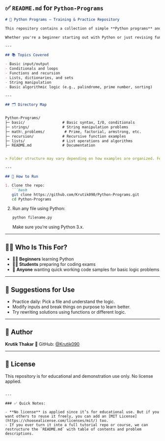 
## ✅ `README.md` for `Python-Programs`

```markdown
# 🐍 Python Programs – Training & Practice Repository

This repository contains a collection of simple **Python programs** and **problem-solving exercises** intended for learning, training, and demonstration purposes.

Whether you're a beginner starting out with Python or just revising fundamental concepts, this repo offers clean and practical code examples for quick understanding.

---

## 📚 Topics Covered

- Basic input/output
- Conditionals and loops
- Functions and recursion
- Lists, dictionaries, and sets
- String manipulation
- Basic algorithmic logic (e.g., palindrome, prime number, sorting)

---

## 🗂 Directory Map


Python-Programs/
├─ basic/                 # Basic syntax, I/O, conditionals
├─ strings/               # String manipulation problems
├─ math\_problems/         # Prime, factorial, armstrong, etc.
├─ recursion/             # Recursive function examples
├─ lists/                 # List operations and algorithms
├─ README.md              # Documentation


> Folder structure may vary depending on how examples are organized. Feel free to modify as needed.

---

## 🚀 How to Run

1. Clone the repo:
   ```bash
   git clone https://github.com/Krutik090/Python-Programs.git
   cd Python-Programs
````

2. Run any file using Python:

   ```bash
   python filename.py
   ```

   Make sure you’re using Python 3.x.

---

## 👨‍🏫 Who Is This For?

* 🧑‍🎓 **Beginners** learning Python
* 👩‍💻 **Students** preparing for coding exams
* 🧪 **Anyone** wanting quick working code samples for basic logic problems

---

## 🧠 Suggestions for Use

* Practice daily: Pick a file and understand the logic.
* Modify inputs and break things on purpose to learn better.
* Try rewriting solutions using functions or different logic.

---

## 👤 Author

**Krutik Thakar**
🔗 GitHub: [@Krutik090](https://github.com/Krutik090)

---

## 📄 License

This repository is for educational and demonstration use only. No license applied.

```

---

### ✅ Quick Notes:

- **No license** is applied since it’s for educational use. But if you want others to reuse it freely, you can add an [MIT License](https://choosealicense.com/licenses/mit/) too.
- If you ever turn it into a full tutorial repo or course, we can restructure the `README.md` with table of contents and problem descriptions.

```
